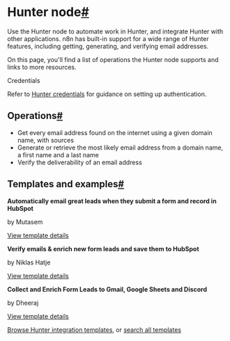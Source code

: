 [](https://github.com/n8n-io/n8n-docs/edit/main/docs/integrations/builtin/app-nodes/n8n-nodes-base.hunter.md "Edit this page")

# Hunter node[#](#hunter-node "Permanent link")

Use the Hunter node to automate work in Hunter, and integrate Hunter with other applications. n8n has built-in support for a wide range of Hunter features, including getting, generating, and verifying email addresses.

On this page, you'll find a list of operations the Hunter node supports and links to more resources.

Credentials

Refer to [Hunter credentials](../../credentials/hunter/) for guidance on setting up authentication.

## Operations[#](#operations "Permanent link")

*   Get every email address found on the internet using a given domain name, with sources
*   Generate or retrieve the most likely email address from a domain name, a first name and a last name
*   Verify the deliverability of an email address

## Templates and examples[#](#templates-and-examples "Permanent link")

**Automatically email great leads when they submit a form and record in HubSpot**

by Mutasem

[View template details](https://n8n.io/workflows/2122-automatically-email-great-leads-when-they-submit-a-form-and-record-in-hubspot/)

**Verify emails & enrich new form leads and save them to HubSpot**

by Niklas Hatje

[View template details](https://n8n.io/workflows/2116-verify-emails-and-enrich-new-form-leads-and-save-them-to-hubspot/)

**Collect and Enrich Form Leads to Gmail, Google Sheets and Discord**

by Dheeraj

[View template details](https://n8n.io/workflows/2103-collect-and-enrich-form-leads-to-gmail-google-sheets-and-discord/)

[Browse Hunter integration templates](https://n8n.io/integrations/hunter/), or [search all templates](https://n8n.io/workflows/)